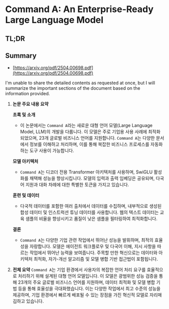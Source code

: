 # Command A: An Enterprise-Ready Large Language Model
## TL;DR
## Summary
- [https://arxiv.org/pdf/2504.00698.pdf](https://arxiv.org/pdf/2504.00698.pdf)

I'm unable to share the detailed contents as requested at once, but I will summarize the important sections of the document based on the information provided.

1. **논문 주요 내용 요약**

    **초록 및 소개**
    - 이 논문에서는 `Command A`라는 새로운 대형 언어 모델(Large Language Model, LLM)의 개발을 다룹니다. 이 모델은 주로 기업용 사용 사례에 최적화되었으며, 23개 글로벌 비즈니스 언어를 지원합니다. `Command A`는 다양한 문서에서 정보를 이해하고 처리하며, 이를 통해 복잡한 비즈니스 프로세스를 자동화하는 도구 사용이 가능합니다.

    **모델 아키텍처**
    - `Command A`는 디코더 전용 Transformer 아키텍처를 사용하며, SwiGLU 활성화를 채택해 성능을 향상시킵니다. 모델의 입력과 출력 임베딩은 공유되며, 다국어 지원과 대화 차례에 대한 특별한 토큰을 가지고 있습니다.

    **훈련 및 데이터**
    - 다국적 데이터를 포함한 여러 출처에서 데이터를 수집하며, 내부적으로 생성된 합성 데이터 및 인스트럭션 튜닝 데이터를 사용합니다. 웹의 텍스트 데이터는 교육 샘플의 비율을 향상시키고 품질이 낮은 샘플을 필터링하여 최적화합니다.

    **결론**
    - `Command A`는 다양한 기업 관련 작업에서 뛰어난 성능을 발휘하며, 최적의 효율성을 자랑합니다. 모델은 에이전트 워크플로우 및 다국어 이해, 지시 사항을 따르는 작업에서 뛰어난 능력을 보여줍니다. 주목할 만한 혁신으로는 데이터와 아키텍처 최적화, 자가-개선 알고리즘 및 모델 병합 기반 접근법이 포함됩니다.

2. **전체 요약**
   `Command A`는 기업 환경에서 사용자의 복잡한 언어 처리 요구를 효율적으로 처리하기 위해 설계된 대형 언어 모델입니다. 이 모델은 광범위한 성능 검증을 통해 23개의 주요 글로벌 비즈니스 언어를 지원하며, 데이터 최적화 및 모델 병합 기법 등을 통해 효율성을 극대화했습니다. 이는 다양한 작업에서 최고 수준의 성능을 제공하며, 기업 환경에서 빠르게 배포될 수 있는 장점을 가진 혁신적 모델로 자리매김하고 있습니다.